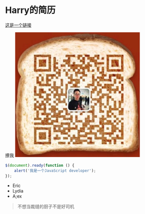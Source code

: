 # Harry的简历

[这是一个链接](https://harrydu2014.github.io/harrysCV/)

撩我
![撩我](/app/images/wechat.png)


```javascript
$(document).ready(function () {
    alert('我是一个JavaScript developer');
});
```
* Eric
* Lydia
* A;ex



> 不想当裁缝的厨子不是好司机
